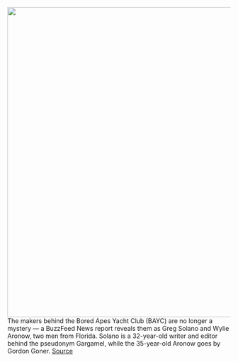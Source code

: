 <img src='https://cdn.vox-cdn.com/thumbor/djj0SL85_fd6rlHq6WF8u_hH_DE=/0x0:2040x1360/1200x800/filters:focal(857x517:1183x843)/cdn.vox-cdn.com/uploads/chorus_image/image/70475873/acastro_210914_4753_0001.0.jpg' width='700px' /><br/>
The makers behind the Bored Apes Yacht Club (BAYC) are no longer a mystery — a BuzzFeed News report reveals them as Greg Solano and Wylie Aronow, two men from Florida. Solano is a 32-year-old writer and editor behind the pseudonym Gargamel, while the 35-year-old Aronow goes by Gordon Goner.
<a href='https://www.theverge.com/2022/2/5/22919612/bored-apes-yacht-club-florida-men-identities-revealed'> Source <a/>